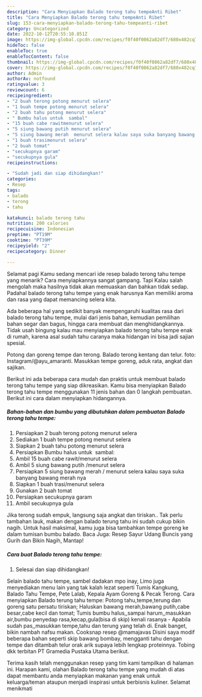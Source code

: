 ```yaml
---
description: "Cara Menyiapkan Balado terong tahu tempeAnti Ribet"
title: "Cara Menyiapkan Balado terong tahu tempeAnti Ribet"
slug: 153-cara-menyiapkan-balado-terong-tahu-tempeanti-ribet
category: Uncategorized
date: 2022-10-12T20:55:10.851Z
image: https://img-global.cpcdn.com/recipes/f0f40f0862a82df7/680x482cq70/balado-terong-tahu-tempe-foto-resep-utama.jpg
hideToc: false
enableToc: true
enableTocContent: false
thumbnail: https://img-global.cpcdn.com/recipes/f0f40f0862a82df7/680x482cq70/balado-terong-tahu-tempe-foto-resep-utama.jpg
cover: https://img-global.cpcdn.com/recipes/f0f40f0862a82df7/680x482cq70/balado-terong-tahu-tempe-foto-resep-utama.jpg
author: Admin
authorAv: notfound
ratingvalue: 3
reviewcount: 6
recipeingredient:
- "2 buah terong potong menurut selera"
- "1 buah tempe potong menurut selera"
- "2 buah tahu potong menurut selera"
- " Bumbu halus untuk  sambal"
- "15 buah cabe rawitmenurut selera"
- "5 siung bawang putih menurut selera"
- "5 siung bawang merah  menurut selera kalau saya suka banyang bawang merah nya"
- "1 buah trasimenurut selera"
- "2 buah tomat"
- "secukupnya garam"
- "secukupnya gula"
recipeinstructions:

- "Sudah jadi dan siap dihidangkan!"
categories:
- Resep
tags:
- balado
- terong
- tahu

katakunci: balado terong tahu 
nutrition: 200 calories
recipecuisine: Indonesian
preptime: "PT19M"
cooktime: "PT39M"
recipeyield: "2"
recipecategory: Dinner

---
```



Selamat pagi Kamu sedang mencari ide resep balado terong tahu tempe yang menarik? Cara menyiapkannya sangat gampang. Tapi Kalau salah mengolah maka hasilnya tidak akan memuaskan dan bahkan tidak sedap. Padahal balado terong tahu tempe yang enak harusnya Kan memiliki aroma dan rasa yang dapat memancing selera kita.


Ada beberapa hal yang sedikit banyak mempengaruhi kualitas rasa dari balado terong tahu tempe, mulai dari jenis bahan, kemudian pemilihan bahan segar dan bagus, hingga cara membuat dan menghidangkannya. Tidak usah bingung kalau mau menyiapkan balado terong tahu tempe enak di rumah, karena asal sudah tahu caranya maka hidangan ini bisa jadi sajian spesial.

Potong dan goreng tempe dan terong. Balado terong kentang dan telur. foto: Instagram/@ayu_amaranti. Masukkan tempe goreng, aduk rata, angkat dan sajikan.


Berikut ini ada beberapa cara mudah dan praktis untuk membuat balado terong tahu tempe yang siap dikreasikan. Kamu bisa menyiapkan Balado terong tahu tempe menggunakan 11 jenis bahan dan 0 langkah pembuatan. Berikut ini cara dalam menyiapkan hidangannya.

<!--inarticleads1-->

##### Bahan-bahan dan bumbu yang dibutuhkan dalam pembuatan Balado terong tahu tempe:

1. Persiapkan 2 buah terong potong menurut selera
1. Sediakan 1 buah tempe potong menurut selera
1. Siapkan 2 buah tahu potong menurut selera
1. Persiapkan  Bumbu halus untuk  sambal:
1. Ambil 15 buah cabe rawit/menurut selera
1. Ambil 5 siung bawang putih /menurut selera
1. Persiapkan 5 siung bawang merah / menurut selera kalau saya suka banyang bawang merah nya
1. Siapkan 1 buah trasi/menurut selera
1. Gunakan 2 buah tomat
1. Persiapkan secukupnya garam
1. Ambil secukupnya gula


Jika terong sudah empuk, langsung saja angkat dan tiriskan.. Tak perlu tambahan lauk, makan dengan balado terung tahu ini sudah cukup bikin nagih. Untuk hasil maksimal, kamu juga bisa tambahkan tempe goreng ke dalam tumisan bumbu balado. Baca Juga: Resep Sayur Udang Buncis yang Gurih dan Bikin Nagih, Mantap! 

<!--inarticleads2-->

##### Cara buat Balado terong tahu tempe:


1. Selesai dan siap dihidangkan!

Selain balado tahu tempe, sambel dadakan mpo inay, Limo juga menyediakan menu lain yang tak kalah lezat seperti Tumis Kangkung, Balado Tahu Tempe, Pete Lalab, Kepala Ayam Goreng &amp; Pecak Terong. Cara menyiapkan Balado terung tahu tempe: Potong tahu,tempe,terung dan goreng satu persatu tiriskan; Haluskan bawang merah,bawang putih,cabe besar,cabe kecil dan tomat; Tumis bumbu halus,,sampai harum,,masukkan air,bumbu penyedap rasa,kecap,gula(bisa di skip) kenali rasanya - Apabila sudah pas,,masukkan tempe,tahu dan terung yang telah di. Enak banget, bikin nambah nafsu makan. Cooksnap resep @mamajavas Disini saya modif beberapa bahan seperti skip bawang bombay, mengganti tahu dengan tempe dan ditambah telur orak arik supaya lebih lengkap proteinnya. Tobing dkk terbitan PT Gramedia Pustaka Utama berikut. 

Terima kasih telah menggunakan resep yang tim kami tampilkan di halaman ini. Harapan kami, olahan Balado terong tahu tempe yang mudah di atas dapat membantu anda menyiapkan makanan yang enak untuk keluarga/teman ataupun menjadi inspirasi untuk berbisnis kuliner. Selamat menikmati
